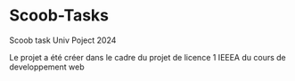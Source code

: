 # Scoob-Tasks
Scoob task Univ Poject 2024

Le projet a été créer dans le cadre du projet de licence 1 IEEEA
du cours de developpement web
